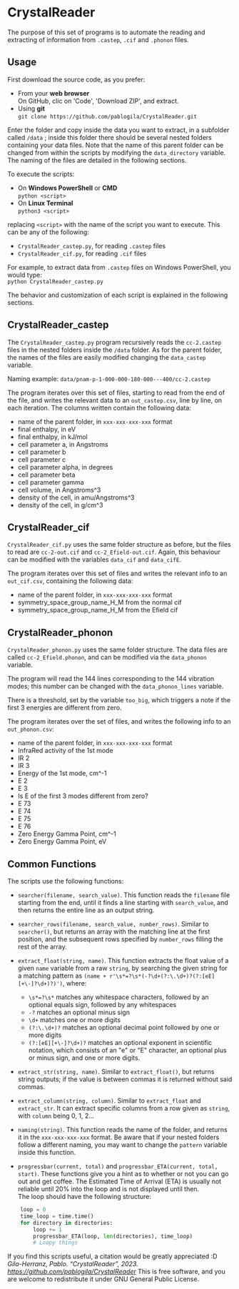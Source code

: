 # CrystalReader

The purpose of this set of programs is to automate the reading and extracting of information from `.castep`, `.cif` and `.phonon` files.


## Usage

First download the source code, as you prefer:
* From your **web browser**  
On GitHub, clic on 'Code', 'Download ZIP', and extract.
* Using **git**  
`git clone https://github.com/pablogila/CrystalReader.git`

Enter the folder and copy inside the data you want to extract, in a subfolder called `/data` ; inside this folder there should be several nested folders containing your data files. Note that the name of this parent folder can be changed from within the scripts by modifying the `data_directory` variable. The naming of the files are detailed in the following sections.

To execute the scripts:
* On **Windows PowerShell** or **CMD**  
`python <script>`
* On **Linux Terminal**  
`python3 <script>`

replacing `<script>` with the name of the script you want to execute. This can be any of the following:
* `CrystalReader_castep.py`, for reading `.castep` files
* `CrystalReader_cif.py`, for reading `.cif` files

For example, to extract data from `.castep` files on Windows PowerShell, you would type:  
`python CrystalReader_castep.py`

The behavior and customization of each script is explained in the following sections.


## CrystalReader_castep

The `CrystalReader_castep.py` program recursively reads the `cc-2.castep` files in the nested folders inside the `/data` folder. As for the parent folder, the names of the files are easily modified changing the `data_castep` variable.

Naming example: `data/pnam-p-1-000-000-180-000---400/cc-2.castep`

The program iterates over this set of files, starting to read from the end of the file, and writes the relevant data to an `out_castep.csv`, line by line, on each iteration. The columns written contain the following data:

* name of the parent folder, in `xxx-xxx-xxx-xxx` format
* final enthalpy, in eV
* final enthalpy, in kJ/mol
* cell parameter a, in Angstroms
* cell parameter b
* cell parameter c
* cell parameter alpha, in degrees
* cell parameter beta
* cell parameter gamma
* cell volume, in Angstroms^3
* density of the cell, in amu/Angstroms^3
* density of the cell, in g/cm^3


## CrystalReader_cif

`CrystalReader_cif.py` uses the same folder structure as before, but the files to read are `cc-2-out.cif` and `cc-2_Efield-out.cif`. Again, this behaviour can be modified with the variables `data_cif` and `data_cifE`.

The program iterates over this set of files and writes the relevant info to an `out_cif.csv`, containing the following data:
* name of the parent folder, in `xxx-xxx-xxx-xxx` format
* symmetry_space_group_name_H_M from the normal cif
* symmetry_space_group_name_H_M from the Efield cif


## CrystalReader_phonon

`CrystalReader_phonon.py` uses the same folder structure. The data files are called `cc-2_Efield.phonon`, and can be modified via the `data_phonon` variable.

The program will read the 144 lines corresponding to the 144 vibration modes; this number can be changed with the `data_phonon_lines` variable.

There is a threshold, set by the variable `too_big`, which triggers a note if the first 3 energies are different from zero.

The program iterates over the set of files, and writes the following info to an `out_phonon.csv`:

* name of the parent folder, in `xxx-xxx-xxx-xxx` format
* InfraRed activity of the 1st mode
* IR 2
* IR 3
* Energy of the 1st mode, cm^-1
* E 2
* E 3
* Is E of the first 3 modes different from zero?
* E 73
* E 74
* E 75
* E 76
* Zero Energy Gamma Point, cm^-1 
* Zero Energy Gamma Point, eV


## Common Functions

The scripts use the following functions:

* `searcher(filename, search_value)`. This function reads the `filename` file starting from the end, until it finds a line starting with `search_value`, and then returns the entire line as an output string.

* `searcher_rows(filename, search_value, number_rows)`. Similar to `searcher()`, but returns an array with the matching line at the first position, and the subsequent rows specified by `number_rows` filling the rest of the array.

* `extract_float(string, name)`. This function extracts the float value of a given `name` variable from a raw `string`, by searching the given string for a matching pattern as `(name + r'\s*=?\s*(-?\d+(?:\.\d+)?(?:[eE][+\-]?\d+)?)')`, where:
  * `\s*=?\s*` matches any whitespace characters, followed by an optional equals sign, followed by any whitespaces
  * `-?` matches an optional minus sign
  * `\d+` matches one or more digits
  * `(?:\.\d+)?` matches an optional decimal point followed by one or more digits
  * `(?:[eE][+\-]?\d+)?` matches an optional exponent in scientific notation, which consists of an "e" or "E" character, an optional plus or minus sign, and one or more digits.


&NewLine;
* `extract_str(string, name)`. Similar to `extract_float()`, but returns string outputs; if the value is between commas it is returned without said commas.

* `extract_column(string, column)`. Similar to `extract_float` and `extract_str`. It can extract specific columns from a row given as `string`, with `column` being 0, 1, 2...

* `naming(string)`. This function reads the name of the folder, and returns it in the `xxx-xxx-xxx-xxx` format. Be aware that if your nested folders follow a different naming, you may want to change the `pattern` variable inside this function.

* `progressbar(current, total)` and `progressbar_ETA(current, total, start)`. These functions give you a hint as to whether or not you can go out and get coffee. The Estimated Time of Arrival (ETA) is usually not reliable until 20% into the loop and is not displayed until then.  
The loop should have the following structure:
``` python
    loop = 0
    time_loop = time.time()
    for directory in directories:
        loop += 1
        progressbar_ETA(loop, len(directories), time_loop)
        # Loopy things
```

If you find this scripts useful, a citation would be greatly appreciated :D  
*Gila-Herranz, Pablo. “CrystalReader”, 2023. https://github.com/pablogila/CrystalReader*
This is free software, and you are welcome to redistribute it under GNU General Public License.